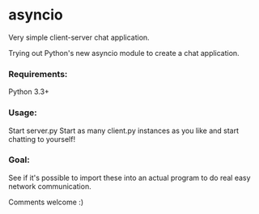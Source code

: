asyncio
=======

Very simple client-server chat application.

Trying out Python's new asyncio module to create a chat application.

### Requirements:
Python 3.3+

### Usage:
Start server.py
Start as many client.py instances as you like and start chatting to yourself!

### Goal:
See if it's possible to import these into an actual program to do real easy network communication.

Comments welcome :)